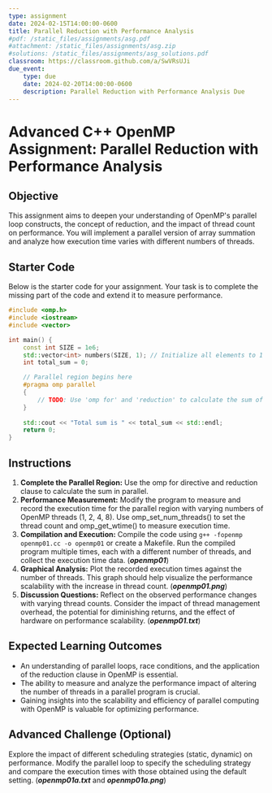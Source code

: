 ```yaml
---
type: assignment
date: 2024-02-15T14:00:00-0600
title: Parallel Reduction with Performance Analysis
#pdf: /static_files/assignments/asg.pdf
#attachment: /static_files/assignments/asg.zip
#solutions: /static_files/assignments/asg_solutions.pdf
classroom: https://classroom.github.com/a/SwVRsUJi
due_event: 
    type: due
    date: 2024-02-20T14:00:00-0600
    description: Parallel Reduction with Performance Analysis Due
---
```

# Advanced C++ OpenMP Assignment: Parallel Reduction with Performance Analysis

## Objective

This assignment aims to deepen your understanding of OpenMP's parallel loop constructs, the concept of reduction, and the impact of thread count on performance. You will implement a parallel version of array summation and analyze how execution time varies with different numbers of threads.

## Starter Code

Below is the starter code for your assignment. Your task is to complete the missing part of the code and extend it to measure performance.

```c++
#include <omp.h>
#include <iostream>
#include <vector>

int main() {
    const int SIZE = 1e6;
    std::vector<int> numbers(SIZE, 1); // Initialize all elements to 1
    int total_sum = 0;

    // Parallel region begins here
    #pragma omp parallel 
    {
        // TODO: Use 'omp for' and 'reduction' to calculate the sum of the array
    }
    
    std::cout << "Total sum is " << total_sum << std::endl;
    return 0;
}
```

## Instructions

1. **Complete the Parallel Region:** Use the omp for directive and reduction clause to calculate the sum in parallel.
2. **Performance Measurement:** Modify the program to measure and record the execution time for the parallel region with varying numbers of OpenMP threads (1, 2, 4, 8). Use omp_set_num_threads() to set the thread count and omp_get_wtime() to measure execution time.
3. **Compilation and Execution:** Compile the code using `g++ -fopenmp openmp01.cc -o openmp01` or create a Makefile. Run the compiled program multiple times, each with a different number of threads, and collect the execution time data. (**_openmp01_**)
4. **Graphical Analysis:** Plot the recorded execution times against the number of threads. This graph should help visualize the performance scalability with the increase in thread count. (**_openmp01.png_**)
5. **Discussion Questions:** Reflect on the observed performance changes with varying thread counts. Consider the impact of thread management overhead, the potential for diminishing returns, and the effect of hardware on performance scalability. (**_openmp01.txt_**)

## Expected Learning Outcomes

- An understanding of parallel loops, race conditions, and the application of the reduction clause in OpenMP is essential.
- The ability to measure and analyze the performance impact of altering the number of threads in a parallel program is crucial.
- Gaining insights into the scalability and efficiency of parallel computing with OpenMP is valuable for optimizing performance.

## Advanced Challenge (Optional)

Explore the impact of different scheduling strategies (static, dynamic) on performance. Modify the parallel loop to specify the scheduling strategy and compare the execution times with those obtained using the default setting. (**_openmp01a.txt_** and **_openmp01a.png_**)

